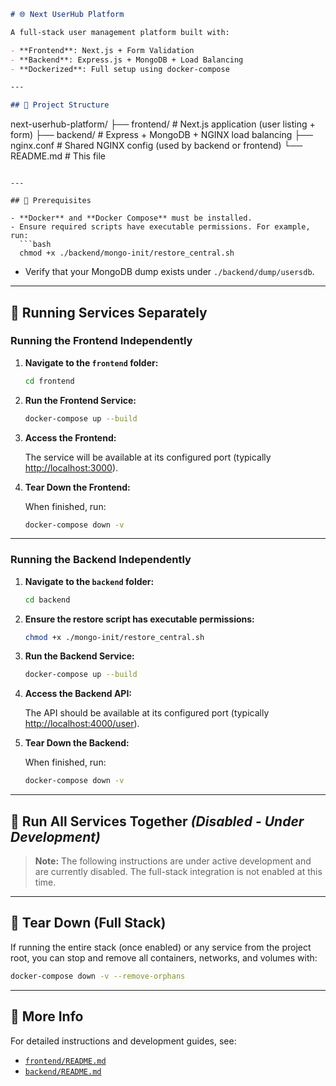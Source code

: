 
```markdown
# 🌐 Next UserHub Platform

A full-stack user management platform built with:

- **Frontend**: Next.js + Form Validation  
- **Backend**: Express.js + MongoDB + Load Balancing  
- **Dockerized**: Full setup using docker-compose

---

## 📁 Project Structure

```
next-userhub-platform/
├── frontend/      # Next.js application (user listing + form)
├── backend/       # Express + MongoDB + NGINX load balancing
├── nginx.conf     # Shared NGINX config (used by backend or frontend)
└── README.md      # This file
```

---

## 🧰 Prerequisites

- **Docker** and **Docker Compose** must be installed.
- Ensure required scripts have executable permissions. For example, run:
  ```bash
  chmod +x ./backend/mongo-init/restore_central.sh
  ```
- Verify that your MongoDB dump exists under `./backend/dump/usersdb`.

---

## 🔄 Running Services Separately

### Running the Frontend Independently

1. **Navigate to the `frontend` folder:**

   ```bash
   cd frontend
   ```

2. **Run the Frontend Service:**

   ```bash
   docker-compose up --build
   ```

3. **Access the Frontend:**

   The service will be available at its configured port (typically [http://localhost:3000](http://localhost:3000)).

4. **Tear Down the Frontend:**

   When finished, run:
   ```bash
   docker-compose down -v
   ```

---

### Running the Backend Independently

1. **Navigate to the `backend` folder:**

   ```bash
   cd backend
   ```

2. **Ensure the restore script has executable permissions:**

   ```bash
   chmod +x ./mongo-init/restore_central.sh
   ```

3. **Run the Backend Service:**

   ```bash
   docker-compose up --build
   ```

4. **Access the Backend API:**

   The API should be available at its configured port (typically [http://localhost:4000/user](http://localhost:4000/user)).

5. **Tear Down the Backend:**

   When finished, run:
   ```bash
   docker-compose down -v
   ```

---

## 🚫 Run All Services Together *(Disabled - Under Development)*

> **Note:** The following instructions are under active development and are currently disabled. The full-stack integration is not enabled at this time.

<!--
### 1️⃣ Clone the Repo

```bash
git clone https://github.com/your-username/next-userhub-platform.git
cd next-userhub-platform
```

### 2️⃣ Run All Services

From the project root, run:

```bash
docker-compose up --build
```

This command will build and launch:
- 2 backend containers (`backend1`, `backend2`)
- 2 frontend containers (`frontend1`, `frontend2`)
- A MongoDB container with optional seed data (from `./backend/dump`)
- NGINX containers for load balancing:
  - **Frontend** available on port `3000`
  - **Backend API** available on port `4000`

*These instructions are under development.*
  
### 3️⃣ Access the App

- 🌐 **Frontend**: [http://localhost:3000](http://localhost:3000)
- 🔧 **Backend API**: [http://localhost:4000/user](http://localhost:4000/user)
-->

---

## 🧼 Tear Down (Full Stack)

If running the entire stack (once enabled) or any service from the project root, you can stop and remove all containers, networks, and volumes with:

```bash
docker-compose down -v --remove-orphans
```

---

## 📄 More Info

For detailed instructions and development guides, see:

- [`frontend/README.md`](./frontend/README.md)
- [`backend/README.md`](./backend/README.md)
